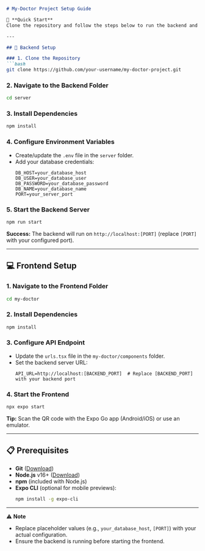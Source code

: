 ```markdown
# My-Doctor Project Setup Guide

🚀 **Quick Start**  
Clone the repository and follow the steps below to run the backend and frontend.

---

## 📂 Backend Setup

### 1. Clone the Repository
```bash
git clone https://github.com/your-username/my-doctor-project.git
```

### 2. Navigate to the Backend Folder
```bash
cd server
```

### 3. Install Dependencies
```bash
npm install
```

### 4. Configure Environment Variables
- Create/update the `.env` file in the `server` folder.
- Add your database credentials:
  ```env
  DB_HOST=your_database_host
  DB_USER=your_database_user
  DB_PASSWORD=your_database_password
  DB_NAME=your_database_name
  PORT=your_server_port
  ```

### 5. Start the Backend Server
```bash
npm run start
```
**Success:** The backend will run on `http://localhost:[PORT]` (replace `[PORT]` with your configured port).

---

## 💻 Frontend Setup

### 1. Navigate to the Frontend Folder
```bash
cd my-doctor
```

### 2. Install Dependencies
```bash
npm install
```

### 3. Configure API Endpoint
- Update the `urls.tsx` file in the `my-doctor/components` folder.
- Set the backend server URL:
  ```env
  API_URL=http://localhost:[BACKEND_PORT]  # Replace [BACKEND_PORT] with your backend port
  ```

### 4. Start the Frontend
```bash
npx expo start
```
**Tip:** Scan the QR code with the Expo Go app (Android/iOS) or use an emulator.

---

## 📋 Prerequisites
- **Git** ([Download](https://git-scm.com/))
- **Node.js** v16+ ([Download](https://nodejs.org/))
- **npm** (included with Node.js)
- **Expo CLI** (optional for mobile previews):
  ```bash
  npm install -g expo-cli
  ```

---

⚠️ **Note**  
- Replace placeholder values (e.g., `your_database_host`, `[PORT]`) with your actual configuration.
- Ensure the backend is running before starting the frontend.
``` 

